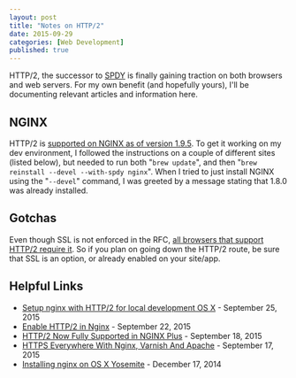 ```yaml
---
layout: post
title: "Notes on HTTP/2"
date: 2015-09-29
categories: [Web Development]
published: true
---
```

HTTP/2, the successor to [SPDY](https://en.wikipedia.org/wiki/SPDY) is finally gaining traction on both browsers and web servers. For my own benefit (and hopefully yours), I'll be documenting relevant articles and information here.<!-- more -->

## NGINX

HTTP/2 is [supported on NGINX as of version 1.9.5](http://nginx.org/en/CHANGES). To get it working on my dev environment, I followed the instructions on a couple of different sites (listed below), but needed to run both "`brew update`", and then "`brew reinstall --devel --with-spdy nginx`". When I tried to just install NGINX using the "`--devel`" command, I was greeted by a message stating that 1.8.0 was already installed.

## Gotchas

Even though SSL is not enforced in the RFC, [all browsers that support HTTP/2 require it](https://www.nginx.com/blog/http2-r7/). So if you plan on going down the HTTP/2 route, be sure that SSL is an option, or already enabled on your site/app.

## Helpful Links

- [Setup nginx with HTTP/2 for local development OS X](http://tech.finn.no/2015/09/25/setup-nginx-with-http2-for-local-development/) - September 25, 2015
- [Enable HTTP/2 in Nginx](https://ma.ttias.be/enable-http2-in-nginx/) - September 22, 2015
- [HTTP/2 Now Fully Supported in NGINX Plus](https://www.nginx.com/blog/http2-r7/) - September 18, 2015
- [HTTPS Everywhere With Nginx, Varnish And Apache](http://www.smashingmagazine.com/2015/09/https-everywhere-with-nginx-varnish-apache/) - September 17, 2015
- [Installing nginx on OS X Yosemite](http://codingexplained.com/operating-systems/mac/installing-nginx-os-x-yosemite) - December 17, 2014

